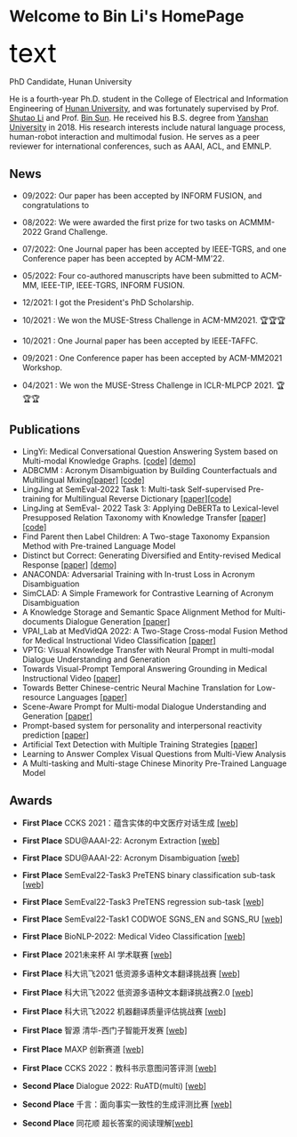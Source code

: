 # Welcome to Bin Li's HomePage
<font color=black size=32>text</font>
<p>PhD Candidate, Hunan University
<!--                        <br>Changsha, China</br>-->
</p>

He is a fourth-year Ph.D. student in the College of Electrical and Information Engineering of [Hunan University](https://www.hnu.edu.cn/), and was fortunately supervised by Prof. [Shutao Li](http://eeit.hnu.edu.cn/info/1279/5237.htm) and Prof. [Bin Sun](http://eeit.hnu.edu.cn/info/1549/8165.htm). He received his B.S. degree from [Yanshan University](https://www.ysu.edu.cn/) in 2018. His research interests include natural language process, human-robot interaction and multimodal fusion. He serves as a peer reviewer for international conferences, such as AAAI, ACL, and EMNLP.

## News

- 09/2022: Our paper has been accepted by INFORM FUSION, and congratulations to
- 08/2022: We were awarded the first prize for two tasks on ACMMM-2022 Grand Challenge.
- 07/2022: One Journal paper has been accepted by IEEE-TGRS, and one Conference paper has been accepted by ACM-MM'22.
- 05/2022: Four co-authored manuscripts have been submitted to ACM-MM, IEEE-TIP, IEEE-TGRS, INFORM FUSION.
- 12/2021: I got the President's PhD Scholarship.
- 10/2021 : We won the MUSE-Stress Challenge in ACM-MM2021. 🏆🏆🏆
- 10/2021 : One Journal paper has been accepted by IEEE-TAFFC.
- 09/2021 : One Conference paper has been accepted by ACM-MM2021 Workshop.


- 04/2021 : We won the MUSE-Stress Challenge in ICLR-MLPCP 2021. 🏆🏆🏆



## Publications

- LingYi: Medical Conversational Question Answering System based on Multi-modal Knowledge Graphs. [[code]](https://github.com/WENGSYX/LingYi) [[demo]](http://kg.wengsyx.com/)
- ADBCMM : Acronym Disambiguation by Building Counterfactuals and Multilingual Mixing[[paper]](http://ceur-ws.org/Vol-3164/paper20.pdf) [[code]](https://github.com/WENGSYX/ADBCMM)
- LingJing at SemEval-2022 Task 1: Multi-task Self-supervised Pre-training for Multilingual Reverse Dictionary [[paper]](https://aclanthology.org/2022.semeval-1.4/)[[code]](https://github.com/WENGSYX/Semeval/tree/main/1)
- LingJing at SemEval- 2022 Task 3: Applying DeBERTa to Lexical-level Presupposed Relation Taxonomy with Knowledge Transfer [[paper]](https://aclanthology.org/2022.semeval-1.30/)[[code]](https://github.com/WENGSYX/Semeval/tree/main/3)
- Find Parent then Label Children: A Two-stage Taxonomy Expansion Method with Pre-trained Language Model 
- Distinct but Correct: Generating Diversified and Entity-revised Medical Response [[paper]](https://arxiv.org/abs/2108.01266) [[demo]](http://med.wengsyx.com/)
- ANACONDA: Adversarial Training with In-trust Loss in Acronym Disambiguation
- SimCLAD: A Simple Framework for Contrastive Learning of Acronym Disambiguation
- A Knowledge Storage and Semantic Space Alignment Method for Multi-documents Dialogue Generation [[paper]](https://aclanthology.org/2022.dialdoc-1.14/)
- VPAI_Lab at MedVidQA 2022: A Two-Stage Cross-modal Fusion Method for Medical Instructional Video Classification [[paper]](https://aclanthology.org/2022.bionlp-1.21/)
- VPTG: Visual Knowledge Transfer with Neural Prompt in multi-modal Dialogue Understanding and Generation
- Towards Visual-Prompt Temporal Answering Grounding in Medical Instructional Video [[paper]](https://arxiv.org/abs/2203.06667)
- Towards Better Chinese-centric Neural Machine Translation for Low-resource Languages [[paper]](https://arxiv.org/abs/2204.04344)
- Scene-Aware Prompt for Multi-modal Dialogue Understanding and Generation [[paper]](https://arxiv.org/abs/2207.01823)
- Prompt-based system for personality and interpersonal reactivity prediction [[paper]](https://www.softwareimpacts.com/article/S2665-9638(22)00040-9/fulltext#:~:text=The%20prompt-based%20method%20consists%20of%20a%20pre-trained%20model,and%20interpersonal%20reactivity%20prediction.%206.%20Publications%20and%20impacts)
- Artificial Text Detection with Multiple Training Strategies [[paper]](https://www.dialog-21.ru/media/5777/libplusetal104.pdf)
- Learning to Answer Complex Visual Questions from Multi-View Analysis
- A Multi-tasking and Multi-stage Chinese Minority Pre-Trained Language Model


## Awards
- **First Place**   CCKS 2021：蕴含实体的中文医疗对话生成 [[web]](https://www.biendata.xyz/competition/ccks_2021_mdg/)
- **First Place**   SDU@AAAI-22:  Acronym Extraction [[web]](https://competitions.codalab.org/competitions/34925)
- **First Place**   SDU@AAAI-22:  Acronym Disambiguation [[web]](https://competitions.codalab.org/competitions/34899)
- **First Place**   SemEval22-Task3 PreTENS binary classification sub-task [[web]](https://codalab.lisn.upsaclay.fr/competitions/1292#results)
- **First Place**   SemEval22-Task3 PreTENS regression sub-task [[web]](https://codalab.lisn.upsaclay.fr/competitions/1290)
- **First Place**   SemEval22-Task1 CODWOE SGNS_EN and SGNS_RU [[web]](https://competitions.codalab.org/competitions/34022)
- **First Place**   BioNLP-2022:   Medical Video Classification [[web]](https://codalab.lisn.upsaclay.fr/competitions/1058)

- **First Place**   2021未来杯 AI 学术联赛 [[web]](https://ai.futurelab.tv/contest_detail/22)
- **First Place**  科大讯飞2021 低资源多语种文本翻译挑战赛 [[web]](http://challenge.xfyun.cn/topic/info?type=multi-language-2021)
- **First Place**  科大讯飞2022 低资源多语种文本翻译挑战赛2.0 [[web]](https://challenge.xfyun.cn/topic/info?type=multi-language-2022)
- **First Place**  科大讯飞2022 机器翻译质量评估挑战赛 [[web]](https://challenge.xfyun.cn/topic/info?type=translation-quality)
- **First Place**  智源 清华-西门子智能开发赛 [[web]](https://www.biendata.xyz/competition/qhxmz/)
- **First Place**  MAXP 创新赛道 [[web]](https://www.biendata.xyz/competition/maxp_innovation/)
- **First Place**  CCKS 2022：教科书示意图问答评测 [[web]](https://www.biendata.xyz/competition/ccks2022dqa/)
- **Second Place** Dialogue 2022: RuATD(multi) [[web]](https://www.kaggle.com/c/ruatd-2022-multi-task/leaderboard)
- **Second Place** 千言：面向事实一致性的生成评测比赛 [[web]](https://aistudio.baidu.com/aistudio/competition/detail/105/0/leaderboard)
- **Second Place** 同花顺 超长答案的阅读理解[[web]](http://contest.aicubes.cn/#/detail?topicId=25)